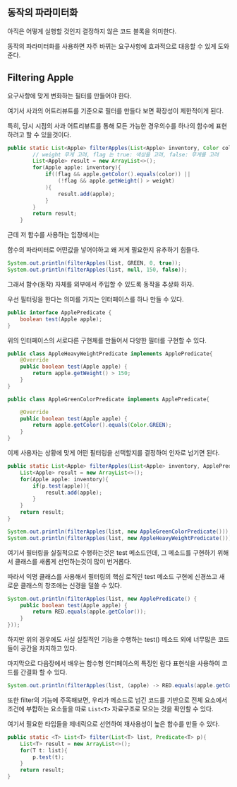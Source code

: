 ## 동작의 파라미터화

아직은 어떻게 실행할 것인지 결정하지 않은 코드 블록을 의미한다.

동작의 파라미터화를 사용하면 자주 바뀌는 요구사항에 효과적으로 대응할 수 있게 도와준다.

## Filtering Apple

요구사항에 맞게 변화하는 필터를 만들어야 한다.

여기서 사과의 어트리뷰트를 기준으로 필터를 만들다 보면 확장성이 제한적이게 된다.

특히, 당시 시점의 사과 어트리뷰트를 통해 모든 가능한 경우의수를 하나의 함수에 표현 하려고 할 수 있을것이다.

```java
public static List<Apple> filterApples(List<Apple> inventory, Color color, int weight, boolean flag){
        // weight 무게 고려, flag 는 true: 색상을 고려, false: 무게를 고려
        List<Apple> result = new ArrayList<>();
        for(Apple apple: inventory){
            if((flag && apple.getColor().equals(color)) ||
                (!flag && apple.getWeight() > weight)
            ){
                result.add(apple);
            }
        }
        return result;
    }
```

근데 저 함수를 사용하는 입장에서는

함수의 파라미터로 어떤값을 넣어야하고 왜 저게 필요한지 유추하기 힘들다.

```java
System.out.println(filterApples(list, GREEN, 0, true));
System.out.println(filterApples(list, null, 150, false));
```

그래서 함수(동작) 자체를 외부에서 주입할 수 있도록 동작을 추상화 하자.

우선 필터링을 한다는 의미를 가지는 인터페이스를 하나 만들 수 있다.

```java
public interface ApplePredicate {
    boolean test(Apple apple);
}
```

위의 인터페이스의 서로다른 구현체를 만들어서 다양한 필터를 구현할 수 있다.

```java
public class AppleHeavyWeightPredicate implements ApplePredicate{
    @Override
    public boolean test(Apple apple) {
        return apple.getWeight() > 150;
    }
}

public class AppleGreenColorPredicate implements ApplePredicate{

    @Override
    public boolean test(Apple apple) {
        return apple.getColor().equals(Color.GREEN);
    }
}
```

이제 사용자는 상황에 맞게 어떤 필터링을 선택할지를 결정하여 인자로 넘기면 된다.

```java
public static List<Apple> filterApples(List<Apple> inventory, ApplePredicate p){
    List<Apple> result = new ArrayList<>();
    for(Apple apple: inventory){
        if(p.test(apple)){
            result.add(apple);
        }
    }
    return result;
}

System.out.println(filterApples(list, new AppleGreenColorPredicate()));
System.out.println(filterApples(list, new AppleHeavyWeightPredicate()));
```

여기서 필터링을 실질적으로 수행하는것은 test 메소드인데, 그 메소드를 구현하기 위해서 클래스를 새롭게 선언하는것이 많이 번거롭다.

따라서 익명 클래스를 사용해서 필터링의 핵심 로직인 test 메소드 구현에 신경쓰고 새로운 클래스의 창조에는 신경을 덜쓸 수 있다.

```java
System.out.println(filterApples(list, new ApplePredicate() {
    public boolean test(Apple apple) {
        return RED.equals(apple.getColor());
    }
}));
```

하지만 위의 경우에도 사실 실질적인 기능을 수행하는 test() 메소드 외에 너무많은 코드들이 공간을 차지하고 있다.

마지막으로 다음장에서 배우는 함수형 인터페이스의 특징인 람다 표현식을 사용하여 코드를 간결화 할 수 있다.

```java
System.out.println(filterApples(list, (apple) -> RED.equals(apple.getColor())));
```

또한 filter의 기능에 주목해보면, 우리가 메소드로 넘긴 코드를 기반으로 전체 요소에서 조건에 부합하는 요소들을 따로 `List<T>` 자료구조로 모으는 것을 확인할 수 있다.

여기서 필요한 타입들을 제네릭으로 선언하여 재사용성이 높은 함수를 만들 수 있다.

```java
public static <T> List<T> filter(List<T> list, Predicate<T> p){
    List<T> result = new ArrayList<>();
    for(T t: list){
        p.test(t);
    }
    return result;
}
```
